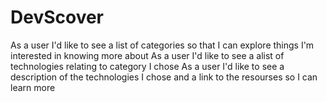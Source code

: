 # DevScover

As a user I'd like to see a list of categories so that I can explore things I'm interested in knowing more about
As a user I'd like to see a alist of technologies relating to category I chose 
As a user I'd like to see a description of the technologies I chose and a link to the resourses so I can learn more
